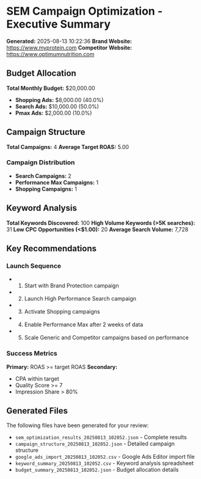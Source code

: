 # SEM Campaign Optimization - Executive Summary
**Generated:** 2025-08-13 10:22:36
**Brand Website:** https://www.myprotein.com
**Competitor Website:** https://www.optimumnutrition.com

## Budget Allocation
**Total Monthly Budget:** $20,000.00

- **Shopping Ads:** $8,000.00 (40.0%)
- **Search Ads:** $10,000.00 (50.0%)
- **Pmax Ads:** $2,000.00 (10.0%)

## Campaign Structure
**Total Campaigns:** 4
**Average Target ROAS:** 5.00

### Campaign Distribution
- **Search Campaigns:** 2
- **Performance Max Campaigns:** 1
- **Shopping Campaigns:** 1

## Keyword Analysis
**Total Keywords Discovered:** 100
**High Volume Keywords (>5K searches):** 31
**Low CPC Opportunities (<$1.00):** 20
**Average Search Volume:** 7,728

## Key Recommendations

### Launch Sequence
- 1. Start with Brand Protection campaign
- 2. Launch High Performance Search campaign
- 3. Activate Shopping campaigns
- 4. Enable Performance Max after 2 weeks of data
- 5. Scale Generic and Competitor campaigns based on performance

### Success Metrics
**Primary:** ROAS >= target ROAS
**Secondary:**
- CPA within target
- Quality Score >= 7
- Impression Share > 80%

## Generated Files
The following files have been generated for your review:
- `sem_optimization_results_20250813_102052.json` - Complete results
- `campaign_structure_20250813_102052.json` - Detailed campaign structure
- `google_ads_import_20250813_102052.csv` - Google Ads Editor import file
- `keyword_summary_20250813_102052.csv` - Keyword analysis spreadsheet
- `budget_summary_20250813_102052.json` - Budget allocation details